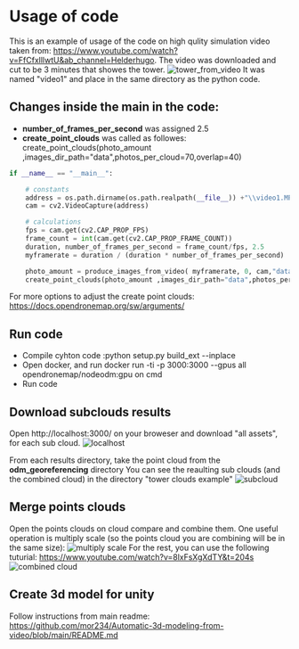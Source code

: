 
# Usage of code

This is an example of usage of the code on high qulity simulation video taken from:
 https://www.youtube.com/watch?v=FfCfxlllwtU&ab_channel=Helderhugo. 
 The video was downloaded and cut to be 3 minutes that showes the tower.
 ![tower_from_video](https://github.com/mor234/Automatic-3d-modeling-from-video/blob/a011fb347f7069ee44750ce8538e7d3608d3a221/images/video_tower.png)
 It was named "video1" and place in the same directory as the python code.
## Changes inside the main in the code: 
 - **number_of_frames_per_second** was assigned 2.5  
 - **create_point_clouds** was called as followes:     create_point_clouds(photo_amount ,images_dir_path="data",photos_per_cloud=70,overlap=40)

```python
if __name__ == "__main__":

    # constants
    address = os.path.dirname(os.path.realpath(__file__)) +"\\video1.MP4"
    cam = cv2.VideoCapture(address)

    # calculations
    fps = cam.get(cv2.CAP_PROP_FPS)
    frame_count = int(cam.get(cv2.CAP_PROP_FRAME_COUNT))
    duration, number_of_frames_per_second = frame_count/fps, 2.5
    myframerate = duration / (duration * number_of_frames_per_second)

    photo_amount = produce_images_from_video( myframerate, 0, cam,"data")
    create_point_clouds(photo_amount ,images_dir_path="data",photos_per_cloud=70,overlap=40)
```
For more options to adjust the create point clouds: https://docs.opendronemap.org/sw/arguments/ 
## Run code
 - Compile cyhton code :python setup.py build_ext --inplace
 - Open docker, and run docker run -ti -p 3000:3000 --gpus all opendronemap/nodeodm:gpu on cmd
 - Run code

## Download subclouds results
Open http://localhost:3000/ on your broweser and download "all assets", for each sub cloud.
![localhost](https://github.com/mor234/Automatic-3d-modeling-from-video/blob/1ec771404b6617cf6a5abacb84825bb41fbc8ca5/images/loacl_host_view.png)

From each results directory, take the point cloud from the **odm_georeferencing** directory
You can see the reaulting sub clouds (and the combined cloud) in the directory "tower clouds example" 
![subcloud](https://github.com/mor234/Automatic-3d-modeling-from-video/blob/286345a700e227e493235b2c285d8ce69acfbf05/images/sub_cloud_example.png)

## Merge points clouds
Open the points clouds on cloud compare and combine them.
One useful operation is multiply scale (so the points cloud you are combining will be in the same size):
![multiply scale](https://github.com/mor234/Automatic-3d-modeling-from-video/blob/a011fb347f7069ee44750ce8538e7d3608d3a221/images/multiply_scale.png)
For the rest, you can use the following tuturial: https://www.youtube.com/watch?v=8lxFsXgXdTY&t=204s
![combined cloud](https://github.com/mor234/Automatic-3d-modeling-from-video/blob/5a19465a0f2175c9b7b713d76a47043a756a55ce/images/combined_tower_point_cloud.png)
## Create 3d model for unity
Follow instructions from main readme: https://github.com/mor234/Automatic-3d-modeling-from-video/blob/main/README.md
